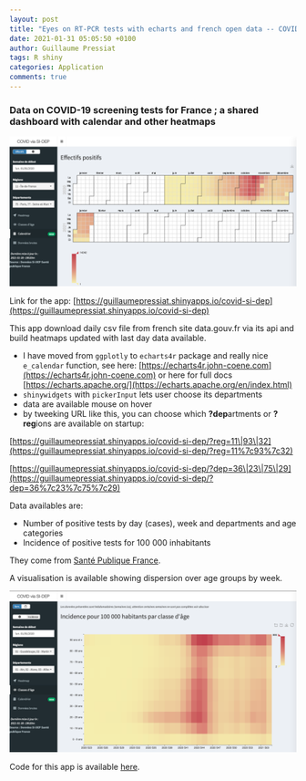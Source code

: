 ```yaml
---
layout: post
title: "Eyes on RT-PCR tests with echarts and french open data -- COVID-19"
date: 2021-01-31 05:05:50 +0100
author: Guillaume Pressiat
tags: R shiny
categories: Application
comments: true
---
```




### Data on COVID-19 screening tests for France ; a shared dashboard with calendar and other heatmaps

<img src = "/images/covid/covid-si-dep_echarts4r.png" alt = "Covid-si-dep shiny app with echarts4r calendar heatmap">

<!--more-->


Link for the app: [https://guillaumepressiat.shinyapps.io/covid-si-dep](https://guillaumepressiat.shinyapps.io/covid-si-dep)

This app download daily csv file from french site data.gouv.fr via its api and build heatmaps updated with last day data available.

- I have moved from `ggplotly` to `echarts4r` package and really nice `e_calendar` function, see here: [https://echarts4r.john-coene.com](https://echarts4r.john-coene.com) or here for full docs [https://echarts.apache.org/](https://echarts.apache.org/en/index.html)
- `shinywidgets` with `pickerInput` lets user choose its departments
- data are available mouse on hover
- by tweeking URL like this, you can choose which **?dep**artments or **?reg**ions are available on startup:

[https://guillaumepressiat.shinyapps.io/covid-si-dep/?reg=11\|93\|32](https://guillaumepressiat.shinyapps.io/covid-si-dep/?reg=11%7c93%7c32)

[https://guillaumepressiat.shinyapps.io/covid-si-dep/?dep=36\|23\|75\|29](https://guillaumepressiat.shinyapps.io/covid-si-dep/?dep=36%7c23%7c75%7c29)


Data availables are:

- Number of positive tests by day (cases), week and departments and age categories
- Incidence of positive tests for 100 000 inhabitants

They come from [Santé Publique France](https://www.data.gouv.fr/fr/datasets/taux-dincidence-de-lepidemie-de-covid-19/).

A visualisation is available showing dispersion over age groups by week.

<img src = "/images/covid/covid-si-dep_clage.png" alt = "Incidence by age group by week">

Code for this app is available [here](https://github.com/GuillaumePressiat/covid-si-dep).

